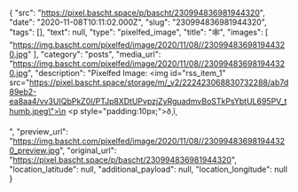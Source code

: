{
  "src": "https://pixel.bascht.space/p/bascht/230994836981944320",
  "date": "2020-11-08T10:11:02.000Z",
  "slug": "230994836981944320",
  "tags": [],
  "text": null,
  "type": "pixelfed_image",
  "title": "🕸️",
  "images": [
    "https://img.bascht.com/pixelfed/image/2020/11/08//230994836981944320.jpg"
  ],
  "category": "posts",
  "media_url": "https://img.bascht.com/pixelfed/image/2020/11/08//230994836981944320.jpg",
  "description": "Pixelfed Image: <img id=\"rss_item_1\" src=\"https://pixel.bascht.space/storage/m/_v2/222423068830732288/ab7d89eb2-ea8aa4/vv3UIQbPkZ0I/PTJp8XDtUPvpzjZyRguadmvBoSTkPsYbtUL695PV_thumb.jpeg\">\n            <p style=\"padding:10px;\">ð¸ï¸</p>",
  "preview_url": "https://img.bascht.com/pixelfed/image/2020/11/08//230994836981944320_preview.jpg",
  "original_url": "https://pixel.bascht.space/p/bascht/230994836981944320",
  "location_latitude": null,
  "additional_payload": null,
  "location_longitude": null
}